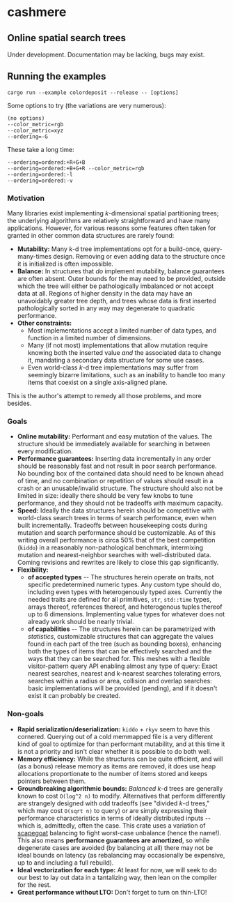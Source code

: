 # cashmere

## Online spatial search trees

Under development. Documentation may be lacking, bugs may exist.

## Running the examples

`cargo run --example colordeposit --release -- [options]`

Some options to try (the variations are very numerous):

    (no options)
    --color_metric=rgb
    --color_metric=xyz
    --ordering=-G

These take a long time:

    --ordering=ordered:+R+G+B
    --ordering=ordered:+B+G+R --color_metric=rgb
    --ordering=ordered:-l
    --ordering=ordered:-v

### Motivation

Many libraries exist implementing *k*-dimensional spatial partitioning trees;
the underlying algorithms are relatively straightforward and have many
applications. However, for various reasons some features often taken for granted
in other common data structures are rarely found:

* **Mutability:** Many *k*-d tree implementations opt for a build-once,
  query-many-times design. Removing or even adding data to the structure once
  it is initialized is often impossible.
* **Balance:** In structures that *do* implement mutability, balance guarantees
  are often absent. Outer bounds for the may need to be provided, outside which
  the tree will either be pathologically imbalanced or not accept data at all.
  Regions of higher density in the data may have an unavoidably greater tree
  depth, and trees whose data is first inserted pathologically sorted in any way
  may degenerate to quadratic performance.
* **Other constraints:**
    * Most implementations accept a limited number of data types, and function
      in a limited number of dimensions.
    * Many (if not most) implementations that allow mutation require knowing
      both the inserted value *and* the associated data to change it, mandating
      a secondary data structure for some use cases.
    * Even world-class *k*-d tree implementations may suffer from seemingly
      bizarre limitations, such as an inability to handle too many items that
      coexist on a single axis-aligned plane.

This is the author's attempt to remedy all those problems, and more besides.

### Goals

* **Online mutability:** Performant and easy mutation of the values. The
  structure should be immediately available for searching in between every
  modification.
* **Performance guarantees:** Inserting data incrementally in any order should
  be reasonably fast and not result in poor search performance. No bounding box
  of the contained data should need to be known ahead of time, and no
  combination or repetition of values should result in a crash or an
  unusable/invalid structure. The structure should also not be limited in size:
  ideally there should be very few knobs to tune performance, and they should
  not be tradeoffs with maximum capacity.
* **Speed:** Ideally the data structures herein should be competitive with
  world-class search trees in terms of search performance, even when built
  incrementally. Tradeoffs between housekeeping costs during mutation and search
  performance should be customizable. As of this writing overall performance is
  circa 50% that of the best competition (`kiddo`) in a reasonably
  non-pathological benchmark, intermixing mutation and nearest-neighbor searches
  with well-distributed data. Coming revisions and rewrites are likely to close
  this gap significantly.
* **Flexibility:**
    * **of accepted types** -- The structures herein operate on traits, not
      specific predetermined numeric types. Any custom type should do, including
      even types with heterogenously typed axes. Currently the needed traits are
      defined for all primitives, `str`, `std::time` types, arrays thereof,
      references thereof, and heterogenous tuples thereof up to 6 dimensions.
      Implementing value types for whatever does not already work should be
      nearly trivial.
    * **of capabilities** -- The structures herein can be parametrized with
      *statistics*, customizable structures that can aggregate the values found
      in each part of the tree (such as bounding boxes), enhancing both the
      types of items that can be effectively searched and the ways that they can
      be searched for. This meshes with a flexible visitor-pattern query API
      enabling almost any type of query: Exact nearest searches, nearest and
      k-nearest searches tolerating errors, searches within a radius or area,
      collision and overlap searches: basic implementations will be provided
      (pending), and if it doesn't exist it can probably be created.

### Non-goals

* **Rapid serialization/deserialization:** `kiddo` + `rkyv` seem to have this
  cornered. Querying out of a cold memmapped file is a very different kind of
  goal to optimize for than performant mutability, and at this time it is
  not a priority and isn't clear whether it is possible to do both well.
* **Memory efficiency:** While the structures can be quite efficient, and will
  (as a bonus) release memory as items are removed, it does use heap allocations
  proportionate to the number of items stored and keeps pointers between them.
* **Groundbreaking algorithmic bounds:** *Balanced* *k*-d trees are generally
  known to cost `O(log^2 n)` to modify. Alternatives that perform differently
  are strangely designed with odd tradeoffs (see "divided *k*-d trees," which
  may cost `O(sqrt n)` to query) or are simply expressing their performance
  characteristics in terms of ideally distributed inputs -- which is,
  admittedly, often the case. This crate uses a variation of
  [scapegoat](https://en.wikipedia.org/wiki/Scapegoat_tree) balancing to fight
  worst-case unbalance (hence the name!). This also means **performance
  guarantees are amortized**, so while degenerate cases are avoided (by
  balancing at all) there may not be ideal bounds on latency (as rebalancing may
  occasionally be expensive, up to and including a full rebuild).
* **Ideal vectorization for each type:** At least for now, we will seek to do
  our best to lay out data in a tantalizing way, then lean on the compiler for
  the rest.
* **Great performance without LTO:** Don't forget to turn on thin-LTO!
